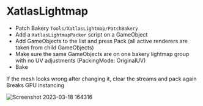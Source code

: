# XatlasLightmap

- Patch Bakery `Tools/XatlasLightmap/PatchBakery`
- Add a `XatlasLightmapPacker` script on a GameObject
- Add GameObjects to the list and press Pack (all active renderers are taken from child GameObjects)
- Make sure the same GameObjects are on one bakery lightmap group with no UV adjustments (PackingMode: OriginalUV)
- Bake

If the mesh looks wrong after changing it, clear the streams and pack again
Breaks GPU instancing

![Screenshot 2023-03-18 164316](https://user-images.githubusercontent.com/33181641/227739457-d5bd302d-ba14-4e1f-a745-da5942e1215b.png)
